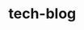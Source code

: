 # tech-blog

<!-- toddgarner@MacBook-Pro tech-blog % git remote -v
origin  git@github.com:toddrgarner/tech-blog.git (fetch)
origin  git@github.com:toddrgarner/tech-blog.git (push)
toddgarner@MacBook-Pro tech-blog % heroku create
Creating app... done, ⬢ nameless-reaches-10290
https://nameless-reaches-10290.herokuapp.com/ | https://git.heroku.com/nameless-reaches-10290.git
toddgarner@MacBook-Pro tech-blog %  -->
<!-- https://nameless-reaches-10290.herokuapp.com/ -->